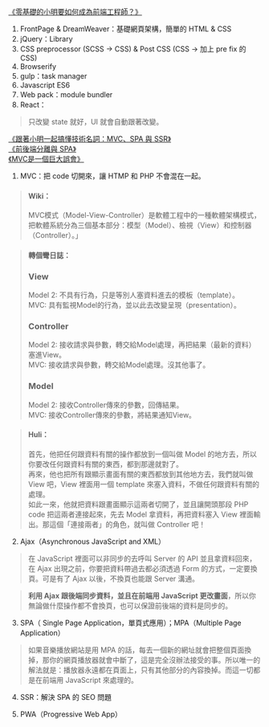 [《零基礎的小明要如何成為前端工程師？》](https://medium.com/hulis-blog/frontend-engineer-guide-297821512f4e)

1. FrontPage & DreamWeaver：基礎網頁架構，簡單的 HTML & CSS
2. jQuery：Library
3. CSS preprocessor (SCSS → CSS) & Post CSS (CSS → 加上 pre fix 的 CSS)
4. Browserify
5. gulp：task manager
6. Javascript ES6
7. Web pack：module bundler
8. React：
>只改變 state 就好，UI 就會自動跟著改變。


[《跟著小明一起搞懂技術名詞：MVC、SPA 與 SSR》](https://medium.com/@hulitw/introduction-mvc-spa-and-ssr-545c941669e9)   
[《前後端分離與 SPA》](https://blog.techbridge.cc/2017/09/16/frontend-backend-mvc/)   
[《MVC是一個巨大誤會》](http://blog.turn.tw/?p=1539)

1. MVC：把 code 切開來，讓 HTMP 和 PHP 不會混在一起。
> #### Wiki：
> MVC模式（Model-View-Controller）是軟體工程中的一種軟體架構模式，把軟體系統分為三個基本部分：模型（Model）、檢視（View）和控制器（Controller）。」

> #### 轉個彎日誌：
> ### View
> Model 2: 不具有行為，只是等別人塞資料進去的模板（template）。  
> MVC: 具有監視Model的行為，並以此去改變呈現（presentation）。  
> ### Controller
> Model 2: 接收請求與參數，轉交給Model處理，再把結果（最新的資料）塞進View。  
> MVC: 接收請求與參數，轉交給Model處理。沒其他事了。
> ### Model
> Model 2: 接收Controller傳來的參數，回傳結果。  
> MVC: 接收Controller傳來的參數，將結果通知View。

> #### Huli：
>首先，他把任何跟資料有關的操作都放到一個叫做 Model 的地方去，所以你要改任何跟資料有關的東西，都到那邊就對了。  
>再來，他也把所有跟顯示畫面有關的東西都放到其他地方去，我們就叫做 View 吧，View 裡面用一個 template 來塞入資料，不做任何跟資料有關的處理。  
>如此一來，他就把資料跟畫面顯示這兩者切開了，並且讓開頭那段 PHP code 把這兩者連接起來，先去 Model 拿資料，再把資料塞入 View 裡面輸出。那這個「連接兩者」的角色，就叫做 Controller 吧！

2. Ajax（Asynchronous JavaScript and XML）
> 在 JavaScript 裡面可以非同步的去呼叫 Server 的 API 並且拿資料回來，在 Ajax 出現之前，你要把資料帶過去都必須透過 Form 的方式，一定要換頁。可是有了 Ajax 以後，不換頁也能跟 Server 溝通。

> **利用 Ajax 跟後端同步資料，並且在前端用 JavaScript 更改畫面**，所以你無論做什麼操作都不會換頁，也可以保證前後端的資料是同步的。

3. SPA（ Single Page Application，單頁式應用）；MPA（Multiple Page Application）
>如果音樂播放網站是用 MPA 的話，每去一個新的網址就會把整個頁面換掉，那你的網頁播放器就會中斷了，這是完全沒辦法接受的事。所以唯一的解法就是：播放器永遠都在頁面上，只有其他部分的內容換掉。而這一切都是在前端用 JavaScript 來處理的。

4. SSR：解決 SPA 的 SEO 問題

5. PWA（Progressive Web App）
